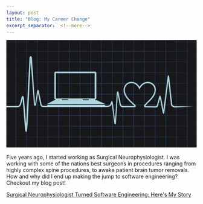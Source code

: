 ```yaml
---
layout: post
title: "Blog: My Career Change"
excerpt_separator:  <!--more-->
---
```

![placeholder](/assets/images/my_story_blog.jpeg)

Five years ago, I started working as Surgical Neurophysiologist. I was working with some of the nations best surgeons in procedures ranging from highly complex spine procedures, to awake patient brain tumor removals. How and why did I end up making the jump to software engineering? Checkout my blog post!

[Surgical Neurophysiologist Turned Software Engineering; Here's My Story](https://alex-desjardins.medium.com/surgical-neurophysiologist-turned-software-engineering-heres-my-story-6c2248aab4db)
